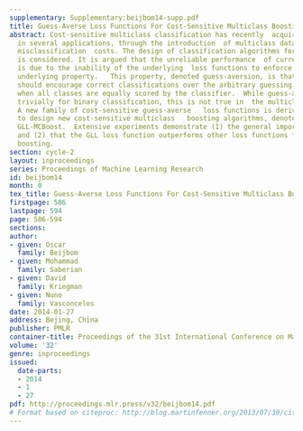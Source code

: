 ```yaml
---
supplementary: Supplementary:beijbom14-supp.pdf
title: Guess-Averse Loss Functions For Cost-Sensitive Multiclass Boosting
abstract: Cost-sensitive multiclass classification has recently  acquired significance
  in several applications, through the introduction  of multiclass datasets with well-defined
  misclassification  costs. The design of classification algorithms for this  setting
  is considered. It is argued that the unreliable performance  of current algorithms
  is due to the inability of the underlying  loss functions to enforce a certain fundamental
  underlying property.   This property, denoted guess-aversion, is that  the loss
  should encourage correct classifications over the arbitrary guessing  that ensues
  when all classes are equally scored by the classifier.  While guess-aversion holds
  trivially for binary classification, this is not true in  the multiclass setting.
  A new family of cost-sensitive guess-averse   loss functions is derived, and used
  to design new cost-sensitive multiclass   boosting algorithms, denoted GEL- and
  GLL-MCBoost.  Extensive experiments demonstrate (1) the general importance of   guess-aversion
  and (2) that the GLL loss function outperforms other loss functions for multiclass
  boosting.
section: cycle-2
layout: inproceedings
series: Proceedings of Machine Learning Research
id: beijbom14
month: 0
tex_title: Guess-Averse Loss Functions For Cost-Sensitive Multiclass Boosting
firstpage: 586
lastpage: 594
page: 586-594
sections: 
author:
- given: Oscar
  family: Beijbom
- given: Mohammad
  family: Saberian
- given: David
  family: Kriegman
- given: Nuno
  family: Vasconcelos
date: 2014-01-27
address: Bejing, China
publisher: PMLR
container-title: Proceedings of the 31st International Conference on Machine Learning
volume: '32'
genre: inproceedings
issued:
  date-parts:
  - 2014
  - 1
  - 27
pdf: http://proceedings.mlr.press/v32/beijbom14.pdf
# Format based on citeproc: http://blog.martinfenner.org/2013/07/30/citeproc-yaml-for-bibliographies/
---
```

